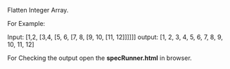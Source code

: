Flatten Integer Array.

For Example:

Input: [1,2, [3,4, [5, 6, [7, 8, [9, 10, [11, 12]]]]]]
output: [1, 2, 3, 4, 5, 6, 7, 8, 9, 10, 11, 12]


For Checking the output open the **specRunner.html** in browser.
